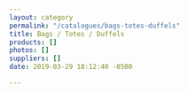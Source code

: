 ```yaml
---
layout: category
permalink: "/catalogues/bags-totes-duffels"
title: Bags / Totes / Duffels
products: []
photos: []
suppliers: []
date: 2019-03-29 18:12:40 -0500

---
```

